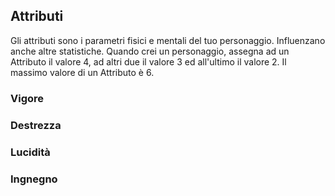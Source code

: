 ## Attributi

Gli attributi sono i parametri fisici e mentali del tuo personaggio. Influenzano anche altre statistiche. Quando crei un personaggio, assegna ad un Attributo il valore 4, ad altri due il valore 3 ed all'ultimo il valore 2. Il massimo valore di un Attributo è 6.



### Vigore

### Destrezza





### Lucidità 

### Ingnegno



